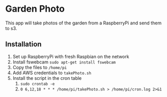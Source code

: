 # Garden Photo

This app will take photos of the garden from a RaspberryPi and send them to s3.

## Installation

1. Set up RaspberryPi with fresh Raspbian on the network
2. Install fswebcam `sudo apt-get install fswebcam`
3. Copy the files to `/home/pi`
4. Add AWS credentials to `takePhoto.sh`
5. Install the script in the cron table 
   1. `sudo crontab -e`
   2. `0 6,12,18 * * * /home/pi/takePhoto.sh > /home/pi/cron.log 2>&1`